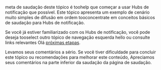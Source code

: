 
meta de saudação deste tópico é toohelp que começar a usar Hubs de notificação que possível. Este tópico apresenta um exemplo de cenário muito simples de difusão em ordem tooconcentrate em conceitos básicos de saudação para Hubs de notificação.

Se você já estiver familiarizado com os Hubs de notificação, você pode deseja tooselect outro tópico de navegação esquerda hello ou consulte links relevantes Olá [próximas etapas](#next-steps).

Levamos seus comentários a sério. Se você tiver dificuldade para concluir este tópico ou recomendações para melhorar este conteúdo, Apreciamos seus comentários na parte inferior da saudação da página de saudação.

